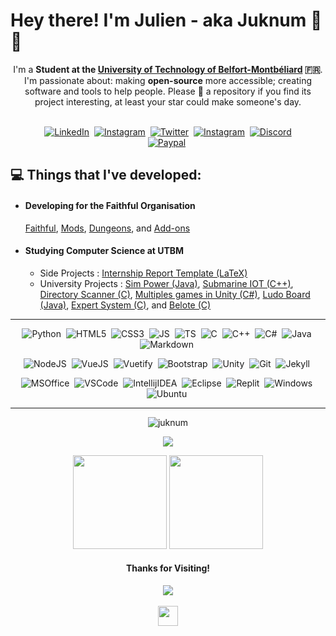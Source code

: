 <h1>Hey there! I'm Julien - aka Juknum 👋😃</h1>

<p align="center">
	I'm a <strong>Student at the <a href="https://www.utbm.fr/">University of Technology of Belfort-Montbéliard</a> 🇫🇷</strong>.  
	I'm passionate about: making <strong>open-source</strong> more accessible; creating software and tools to help people. Please 🌟 a repository if you find its project
	interesting, at least your star could make someone's day.<br><br>
</p>
<p align="center">
	<a href="https://www.linkedin.com/in/juknum"><img alt="LinkedIn" src="https://img.shields.io/badge/LinkedIn-0077B5?style=for-the-badge&logo=linkedin&logoColor=white"></a>&nbsp;
	<a href="https://www.instagram.com/jlcnst"><img alt="Instagram" src="https://img.shields.io/badge/Instagram-E4405F?style=for-the-badge&logo=instagram&logoColor=white"></a>&nbsp;
	<a href="https://twitter.com/Juknum_"><img alt="Twitter" src="https://img.shields.io/badge/Twitter-1DA1F2?style=for-the-badge&logo=twitter&logoColor=white"></a>&nbsp;
	<a href="mailto:julienconstant190@gmail.com"><img alt="Instagram" src="https://img.shields.io/badge/Gmail-D14836?style=for-the-badge&logo=gmail&logoColor=white"></a>&nbsp;
	<a href="https://discordapp.com/users/207471947662098432"><img alt="Discord" src="https://img.shields.io/badge/Discord-525DDB?style=for-the-badge&logo=discord&logoColor=white"></a><br>
	<a href="https://paypal.me/jlcnst"><img alt="Paypal" src="https://img.shields.io/badge/PayPal-00457C?style=for-the-badge&logo=paypal&logoColor=white"></a>&nbsp;
</p>

<h2>💻 Things that I've developed:</h2>
<ul align="left">
	<li>
		<h4>Developing for the Faithful Organisation</h4>
		<a href="https://github.com/Faithful-Resource-Pack">Faithful</a>,
		<a href="https://github.com/Faithful-Mods">Mods</a>,
		<a href="https://github.com/Faithful-Dungeons">Dungeons</a>, and
		<a href="https://github.com/Faithful-Addons">Add-ons</a>
	</li>
	<li>
		<h4>Studying Computer Science at UTBM</h4>
		<ul>
			<li>Side Projects :
			<a href="https://github.com/Juknum/UTBM-Internship-Report">Internship Report Template (LaTeX)</a>
			</li>
			<li>University Projects :
			<a href="https://github.com/CyrilleStr/SimPower">Sim Power (Java)</a>,
			<a href="https://github.com/Juknum/ChouMarin">Submarine IOT (C++)</a>,
			<a href="https://github.com/Juknum/Directory-Scanner">Directory Scanner (C)</a>,
			<a href="https://github.com/Juknum/Multi-Games-in-Unity">Multiples games in Unity (C#)</a>,
			<a href="https://github.com/Juknum/Ludo-Board">Ludo Board (Java)</a>,
			<a href="https://github.com/Juknum/Systeme-Expert">Expert System (C)</a>, and
			<a href="https://github.com/Juknum/Belote">Belote (C)</a>
			</li>
		</ul>
	</li>
</ul>
	
<hr>
<p align="center">
	<img alt="Python" src="https://img.shields.io/badge/Python-FFD43B?style=for-the-badge&logo=python&logoColor=darkgreen">&nbsp;
	<img alt="HTML5" src="https://img.shields.io/badge/HTML5-E34F26?style=for-the-badge&logo=html5&logoColor=white">&nbsp;
	<img alt="CSS3" src="https://img.shields.io/badge/CSS3-1572B6?style=for-the-badge&logo=css3&logoColor=white">&nbsp;
	<img alt="JS" src="https://img.shields.io/badge/JavaScript-F7DF1E?style=for-the-badge&logo=javascript&logoColor=black">&nbsp;
	<img alt="TS" src="https://img.shields.io/badge/TypeScript-007ACC?style=for-the-badge&logo=typescript&logoColor=white">&nbsp;
	<img alt="C" src="https://img.shields.io/badge/C-00599C?style=for-the-badge&logo=c&logoColor=white">&nbsp;
	<img alt="C++" src="https://img.shields.io/badge/C%2B%2B-00599C?style=for-the-badge&logo=c%2B%2B&logoColor=white">&nbsp;
	<img alt="C#" src="https://img.shields.io/badge/C%23-239120?style=for-the-badge&logo=c-sharp&logoColor=white">&nbsp;
	<img alt="Java" src="https://img.shields.io/badge/Java-ED8B00?style=for-the-badge&logo=java&logoColor=white">&nbsp;
	<img alt="Markdown" src="https://img.shields.io/badge/Markdown-000000?style=for-the-badge&logo=markdown&logoColor=white">&nbsp;
</p>
<p align="center">
	<img alt="NodeJS" src="https://img.shields.io/badge/Node.js-339933?style=for-the-badge&logo=nodedotjs&logoColor=white">&nbsp;
	<img alt="VueJS" src="https://img.shields.io/badge/Vue.js-35495E?style=for-the-badge&logo=vue.js&logoColor=4FC08D">&nbsp;
	<img alt="Vuetify" src="https://img.shields.io/badge/Vuetify-1867C0?style=for-the-badge&logo=vuetify&logoColor=white">&nbsp;
	<img alt="Bootstrap" src="https://img.shields.io/badge/Bootstrap-563D7C?style=for-the-badge&logo=bootstrap&logoColor=white">&nbsp;
	<img alt="Unity" src="https://img.shields.io/badge/Unity-100000?style=for-the-badge&logo=unity&logoColor=white">&nbsp;
	<img alt="Git" src="https://img.shields.io/badge/Git-F05032?style=for-the-badge&logo=git&logoColor=white">&nbsp;
	<img alt="Jekyll" src="https://img.shields.io/badge/Jekyll-CC0000?style=for-the-badge&logo=Jekyll&logoColor=white">&nbsp;
</p>
<p align="center">
	<img alt="MSOffice" src="https://img.shields.io/badge/Microsoft_Office-D83B01?style=for-the-badge&logo=microsoft-office&logoColor=white">&nbsp;
	<img alt="VSCode" src="https://img.shields.io/badge/Visual_Studio_Code-0078D4?style=for-the-badge&logo=visual%20studio%20code&logoColor=white">&nbsp;
	<img alt="IntellijIDEA" src="https://img.shields.io/badge/IntelliJIDEA-000000.svg?style=for-the-badge&logo=intellij-idea&logoColor=white">&nbsp;
	<img alt="Eclipse" src="https://img.shields.io/badge/Eclipse-2C2255?style=for-the-badge&logo=eclipse&logoColor=white">&nbsp;
	<img alt="Replit" src="https://img.shields.io/badge/replit-667881?style=for-the-badge&logo=replit&logoColor=white">&nbsp;
	<img alt="Windows" src="https://img.shields.io/badge/Windows%2011-0078D6?style=for-the-badge&logo=windows&logoColor=white">&nbsp;
	<img alt="Ubuntu" src="https://img.shields.io/badge/Ubuntu-E95420?style=for-the-badge&logo=ubuntu&logoColor=white">&nbsp;
</p>
<hr>

<p align="center">
	<img src="https://wakatime.com/badge/user/09f02cd5-cd5e-406e-8cde-3fe372acff3c.svg?style=for-the-badge" alt="juknum" />
</p>
<p align="center">
	<picture>
		<source 
		  srcset="https://github-readme-stats.vercel.app/api/wakatime?username=Juknum&langs_count=20&theme=dracula&layout=compact"
		  media="(prefers-color-scheme: dark)"
		/>
		<source
		  srcset="https://github-readme-stats.vercel.app/api/wakatime?username=Juknum&langs_count=20&theme=light&layout=compact"
		  media="(prefers-color-scheme: light), (prefers-color-scheme: no-preference)"
		/>
		<img src="https://github-readme-stats.vercel.app/api/wakatime?username=Juknum&langs_count=20&layout=compact" />
	</picture>
</p>

<p align="center">
	<picture>
		<source 
		  srcset="https://github-readme-streak-stats.herokuapp.com/?user=Juknum&theme=dracula&layout=compact"
		  media="(prefers-color-scheme: dark)"
		/>
		<source
		  srcset="https://github-readme-streak-stats.herokuapp.com/?user=Juknum&theme=light&layout=compact"
		  media="(prefers-color-scheme: light), (prefers-color-scheme: no-preference)"
		/>
		<img height="150" src="https://github-readme-streak-stats.herokuapp.com/?user=Juknum&layout=compact" />
	</picture>
	<picture>
		<source 
		  srcset="https://github-readme-stats.vercel.app/api?username=Juknum&show_icons=true&theme=dracula&hide_title=true&layout=compact"
		  media="(prefers-color-scheme: dark)"
		/>
		<source
		  srcset="https://github-readme-stats.vercel.app/api?username=Juknum&show_icons=true&theme=light&hide_title=true&layout=compact"
		  media="(prefers-color-scheme: light), (prefers-color-scheme: no-preference)"
		/>
		<img height="150" src="https://github-readme-stats.vercel.app/api?username=Juknum&show_icons=true&hide_title=true" />
	</picture>
</p>

<h4 align="center">Thanks for Visiting!</h4>
<p align="center">
	<img src="https://profile-counter.glitch.me/Juknum/count.svg">
	<br/><br/>
	<img height="32" src="https://images-ext-2.discordapp.net/external/T6Cv-e0Xpc42I5VAV-G8wYCqt7mgI4ewjEWmtwDq4iU/https/cdn.discordapp.com/emojis/799357507126427699"> 
</p>
